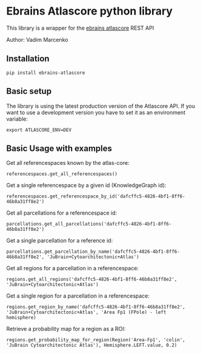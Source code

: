 # Ebrains Atlascore python library 

This library is a wrapper for the [ebrains atlascore](https://ebrains-atlascore.apps.hbp.eu/) REST API

Author: Vadim Marcenko

## Installation

`pip install ebrains-atlascore`

## Basic setup

The library is using the latest production version of the Atlascore API.
If you want to use a development version you have to set it as an environment variable:

`export ATLASCORE_ENV=DEV`

## Basic Usage with examples

Get all referencespaces known by the atlas-core:

`referencespaces.get_all_referencespaces()`

Get a single referencespace by a given id (KnowledgeGraph id):

`referencespaces.get_referencespace_by_id('dafcffc5-4826-4bf1-8ff6-46b8a31ff8e2')`

Get all parcellations for a referencespace id:

`parcellations.get_all_parcellations('dafcffc5-4826-4bf1-8ff6-46b8a31ff8e2')`

Get a single parcellation for a reference id:

`parcellations.get_parcellation_by_name('dafcffc5-4826-4bf1-8ff6-46b8a31ff8e2', 'JuBrain+Cytoarchitectonic+Atlas')`

Get all regions for a parcellation in a referencespace:

`regions.get_all_regions('dafcffc5-4826-4bf1-8ff6-46b8a31ff8e2', 'JuBrain+Cytoarchitectonic+Atlas')`

Get a single region for a parcellation in a referencespace:

`regions.get_region_by_name('dafcffc5-4826-4bf1-8ff6-46b8a31ff8e2', 'JuBrain+Cytoarchitectonic+Atlas', 'Area Fp1 (FPole) - left hemisphere)`

Retrieve a probability map for a region as a ROI:

`regions.get_probability_map_for_region(Region('Area-Fp1', 'colin', 'JuBrain Cytoarchitectonic Atlas'), Hemisphere.LEFT.value, 0.2)`
